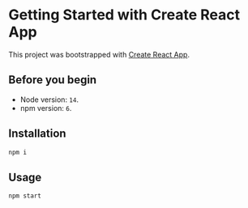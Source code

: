# Getting Started with Create React App

This project was bootstrapped with [Create React App](https://github.com/facebook/create-react-app).

## Before you begin

* Node version: `14`.
* npm version: `6`.

## Installation

```bash
npm i
```

## Usage

```bash
npm start
```